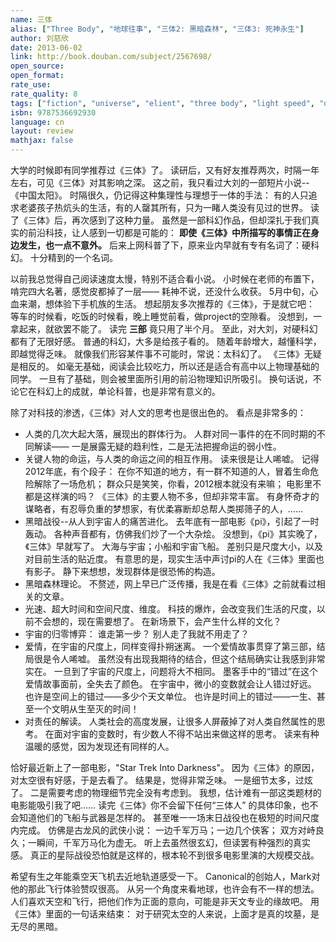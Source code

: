 ```yaml
---
name: 三体
alias: ["Three Body", "地球往事", "三体2: 黑暗森林", "三体3: 死神永生"]
author: 刘慈欣
date: 2013-06-02
link: http://book.douban.com/subject/2567698/
open_source: 
open_format:
rate_use:
rate_quality: 8
tags: ["fiction", "universe", "elient", "three body", "light speed", "dimension"]
isbn: 9787536692930
language: cn
layout: review
mathjax: false
---
```


大学的时候即有同学推荐过《三体》了。
读研后，又有好友推荐两次，时隔一年左右，可见《三体》对其影响之深。
这之前，我只看过大刘的一部短片小说--《中国太阳》。
时隔很久，仍记得这种集理性与理想于一体的手法：
有的人只追求老婆孩子热炕头的生活，有的人罄其所有，只为一睹人类没有见过的世界。
读了《三体》后，再次感到了这种力量。
虽然是一部科幻作品，但却深扎于我们真实的前沿科技，让人感到一切都是可能的：
**即使《三体》中所描写的事情正在身边发生，也一点不意外。**
后来上网科普了下，原来业内早就有专有名词了：硬科幻。
十分精到的一个名词。

以前我总觉得自己阅读速度太慢，特别不适合看小说。
小时候在老师的布置下，啃完四大名著，感觉皮都掉了一层——
耗神不说，还没什么收获。
5月中旬，心血来潮，想体验下手机族的生活。
想起朋友多次推荐的《三体》，于是就它吧：
等车的时候看，吃饭的时候看，晚上睡觉前看，做project的空隙看。
没想到，一拿起来，就欲罢不能了。
读完 **三部** 竟只用了半个月。
至此，对大刘，对硬科幻都有了无限好感。
普通的科幻，大多是给孩子看的。
随着年龄增大，越懂科学，即越觉得乏味。
就像我们形容某件事不可能时，常说：太科幻了。
《三体》无疑是相反的。
如毫无基础，阅读会比较吃力，所以还是适合有高中以上物理基础的同学。
一旦有了基础，则会被里面所引用的前沿物理知识所吸引。
换句话说，不论它在科幻上的成就，单论科普，也是非常有意义的。

除了对科技的渗透，《三体》对人文的思考也是很出色的。
看点是非常多的：

   * 人类的几次大起大落，展现出的群体行为。
   人群对同一事件的在不同时期的不同解读——
   一是展露无疑的趋利性，二是无法把握命运的弱小性。
   * 关键人物的命运，与人类的命运之间的相互作用。
   读来很是让人唏嘘。
   记得2012年底，有个段子：
   在你不知道的地方，有一群不知道的人，冒着生命危险解除了一场危机；
   群众只是笑笑，你看，2012根本就没有来嘛；
   电影里不都是这样演的吗？
   《三体》的主要人物不多，但却非常丰富。
   有身怀奇才的谋略者，有忍辱负重的梦想家，有优柔寡断却总帮人类掷筛子的人，……
   * 黑暗战役--从人到宇宙人的痛苦进化。
   去年底有一部电影《pi》，引起了一时轰动。
   各种声音都有，仿佛我们炒了一个大杂烩。
   没想到，《pi》其实晚了，《三体》早就写了。
   大海与宇宙；小船和宇宙飞船。
   差别只是尺度大小，以及对目前生活的贴近度。
   有意思的是，现实生活中声讨pi的人在《三体》里面也有影子。
   静下来想想，发现群体是很恐怖的构造。
   * 黑暗森林理论。
   不赘述，网上早已广泛传播，我是在看《三体》之前就看过相关的文章。
   * 光速、超大时间和空间尺度、维度。
   科技的爆炸，会改变我们生活的尺度，以前不会想的，现在需要想了。
   在新场景下，会产生什么样的文化？
   * 宇宙的归零博弈：
   谁走第一步？
   别人走了我就不用走了？
   * 爱情，在宇宙的尺度上，同样变得扑朔迷离。
   一个爱情故事贯穿了第三部，结局很是令人唏嘘。
   虽然没有出现我期待的结合，但这个结局确实让我感到非常实在。
   一旦到了宇宙的尺度上，问题将大不相同。
   墨客手中的“错过”在这个爱情故事面前，全失去了颜色。
   在宇宙中，微小的变数就会让人错过好远。
   也许是空间上的错过——多少个天文单位。
   也许是时间上的错过——一生、甚至一个文明从生至灭的时间！
   * 对责任的解读。
   人类社会的高度发展，让很多人屏蔽掉了对人类自然属性的思考。
   在面对宇宙的变数时，有少数人不得不站出来做这样的思考。
   读来有种温暖的感觉，因为发现还有同样的人。

恰好最近新上了一部电影，"Star Trek Into Darkness"。
因为《三体》的原因，对太空很有好感，于是去看了。
结果是，觉得非常乏味。
一是细节太多，过炫了。
二是需要考虑的物理细节完全没有考虑到。
我想，估计难有一部这类题材的电影能吸引我了吧……
读完《三体》你不会留下任何“三体人” 的具体印象，也不会知道他们的飞船与武器是怎样的。
甚至唯一一场末日战役也在极短的时间尺度内完成。
仿佛是古龙风的武侠小说：
一边千军万马；一边几个侠客；
双方对峙良久；一瞬间，千军万马化为虚无。
听上去虽然很玄幻，但读罢有种强烈的真实感。
真正的星际战役恐怕就是这样的，根本轮不到很多电影里演的大规模交战。

希望有生之年能乘空天飞机去近地轨道感受一下。
Canonical的创始人，Mark对他的那此飞行体验赞叹很高。
从另一个角度来看地球，也许会有不一样的想法。
人们喜欢天空和飞行，把他们作为正面的意向，可能是非天文专业的缘故吧。
用《三体》里面的一句话来结束：
对于研究太空的人来说，上面才是真的坟墓，是无尽的黑暗。

